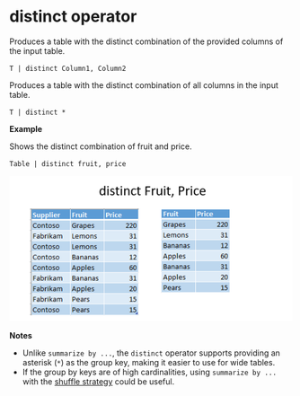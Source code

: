 # distinct operator

Produces a table with the distinct combination of the provided columns of the input table. 

<!-- csl -->
```
T | distinct Column1, Column2
```

Produces a table with the distinct combination of all columns in the input table.

<!-- csl -->
```
T | distinct *
```

**Example**

Shows the distinct combination of fruit and price.

<!-- csl -->
```
Table | distinct fruit, price
```

![alt text](./Images/aggregations/distinct.PNG "distinct")

**Notes**

* Unlike `summarize by ...`, the `distinct` operator supports providing an asterisk (`*`) as the group key, making it easier to use for wide tables.
* If the group by keys are of high cardinalities, using `summarize by ...` with the [shuffle strategy](shufflequery.md) could be useful.
